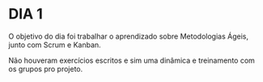# DIA 1

O objetivo do dia foi trabalhar o aprendizado sobre Metodologias Ágeis, junto com Scrum e Kanban.

Não houveram exercícios escritos e sim uma dinâmica e treinamento com os grupos pro projeto.

